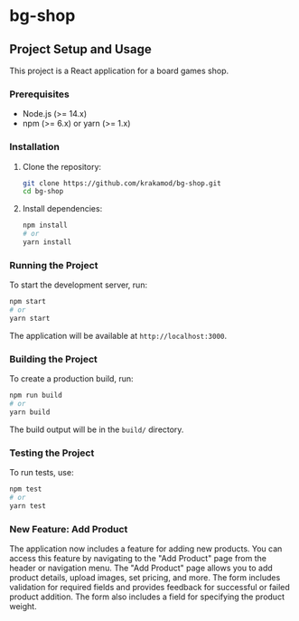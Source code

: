 # bg-shop

## Project Setup and Usage

This project is a React application for a board games shop.

### Prerequisites

- Node.js (>= 14.x)
- npm (>= 6.x) or yarn (>= 1.x)

### Installation

1. Clone the repository:
   ```sh
   git clone https://github.com/krakamod/bg-shop.git
   cd bg-shop
   ```

2. Install dependencies:
   ```sh
   npm install
   # or
   yarn install
   ```

### Running the Project

To start the development server, run:
```sh
npm start
# or
yarn start
```

The application will be available at `http://localhost:3000`.

### Building the Project

To create a production build, run:
```sh
npm run build
# or
yarn build
```

The build output will be in the `build/` directory.

### Testing the Project

To run tests, use:
```sh
npm test
# or
yarn test
```

### New Feature: Add Product

The application now includes a feature for adding new products. You can access this feature by navigating to the "Add Product" page from the header or navigation menu. The "Add Product" page allows you to add product details, upload images, set pricing, and more. The form includes validation for required fields and provides feedback for successful or failed product addition. The form also includes a field for specifying the product weight.
